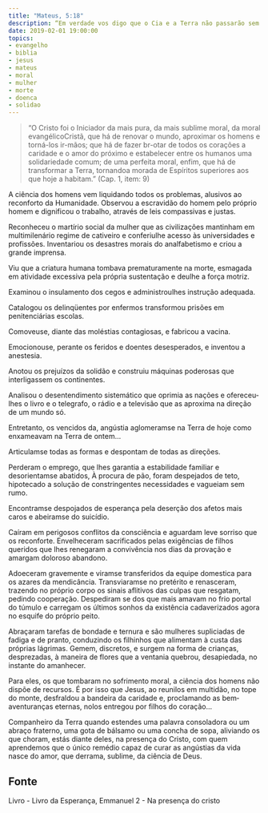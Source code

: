```yaml
---
title: "Mateus, 5:18"
description: “Em verdade vos digo que o Cia e a Terra não passarão sem que tudo o que se acha na lei esteja perfeitamente cumprido, enquanto reste um único iota e um único ponto.” - Jesus
date: 2019-02-01 19:00:00
topics: 
- evangelho
- biblia
- jesus
- mateus
- moral
- mulher
- morte
- doenca
- solidao
---
```


> “O Cristo foi o Iniciador da mais pura, da mais
sublime moral, da moral evangélico­Cristã, que há de renovar
o mundo, aproximar os homens e torná-los ir-mãos; que há de
fazer br-otar de todos os corações a caridade e o amor do
próximo e estabelecer entre os humanos uma solidariedade
comum; de uma perfeita moral, enfim, que há de transformar
a Terra, tornando­a morada de Espíritos superiores aos que
hoje a habitam.”
(Cap. 1, item: 9)

A ciência dos homens vem liquidando todos os problemas, alusivos ao
reconforto da Humanidade. Observou a escravidão do homem pelo próprio homem e
dignificou o trabalho, através de leis compassivas e justas.

Reconheceu o martírio social da mulher que as civilizações mantinham em
multimilenário regime de cativeiro e conferiu­lhe acesso às universidades e
profissões. Inventariou os desastres morais do analfabetismo e criou a grande
imprensa.

Viu que a criatura humana tombava prematuramente na morte, esmagada
em atividade excessiva pela própria sustentação e deu­lhe a força motriz.

Examinou o insulamento dos cegos e administrou­lhes instrução adequada.

Catalogou os delinqüentes por enfermos transformou prisões em penitenciárias­
escolas.

Comoveu­se, diante das moléstias contagiosas, e fabricou a vacina.

Emocionou­se, perante os feridos e doentes desesperados, e inventou a anestesia.

Anotou os prejuízos da solidão e construiu máquinas poderosas que
interligassem os continentes.

Analisou o desentendimento sistemático que oprimia as nações e ofereceu­
lhes o livro e o telegrafo, o rádio e a televisão que as aproxima na direção de um
mundo só.



Entretanto, os vencidos da, angústia aglomeram­se na Terra de hoje como
enxameavam na Terra de ontem...

Articulam­se todas as formas e despontam de todas as direções.

Perderam o emprego, que lhes garantia a estabilidade familiar e
desorientam­se abatidos, À procura de pão, foram despejados de teto, hipotecado a
solução de constringentes necessidades e vagueiam sem rumo.

Encontram­se despojados de esperança pela deserção dos afetos mais caros
e abeiram­se do suicídio.

Caíram em perigosos conflitos da consciência e aguardam leve sorriso que
os reconforte. Envelheceram sacrificados pelas exigências de filhos queridos que
lhes renegaram a convivência nos dias da provação e amargam doloroso abandono.

Adoeceram gravemente e viram­se transferidos da equipe domestica para os azares
da mendicância. Transviaram­se no pretérito e renasceram, trazendo no próprio
corpo os sinais aflitivos das culpas que resgatam, pedindo cooperação. Despediram­
se dos que mais amavam no frio portal do túmulo e carregam os últimos sonhos da
existência cadaverizados agora no esquife do próprio peito.

Abraçaram tarefas de bondade e ternura e são mulheres supliciadas de
fadiga e de pranto, conduzindo os filhinhos que alimentam à custa das próprias
lágrimas. Gemem, discretos, e surgem na forma de crianças, desprezadas, à maneira
de flores que a ventania quebrou, desapiedada, no instante do amanhecer.

Para eles, os que tombaram no sofrimento moral, a ciência dos homens não
dispõe de recursos. É por isso que Jesus, ao reuni­los em multidão, no tope do
monte, desfraldou a bandeira da caridade e, proclamando as bem­aventuranças
eternas, no­los entregou por filhos do coração...

Companheiro da Terra quando estendes uma palavra consoladora ou um
abraço fraterno, uma gota de bálsamo ou uma concha de sopa, aliviando os que
choram, estás diante deles, na presença do Cristo, com quem aprendemos que o
único remédio capaz de curar as angústias da vida nasce do amor, que derrama,
sublime, da ciência de Deus.


## Fonte
Livro - Livro da Esperança, Emmanuel
2 - Na presença do cristo

